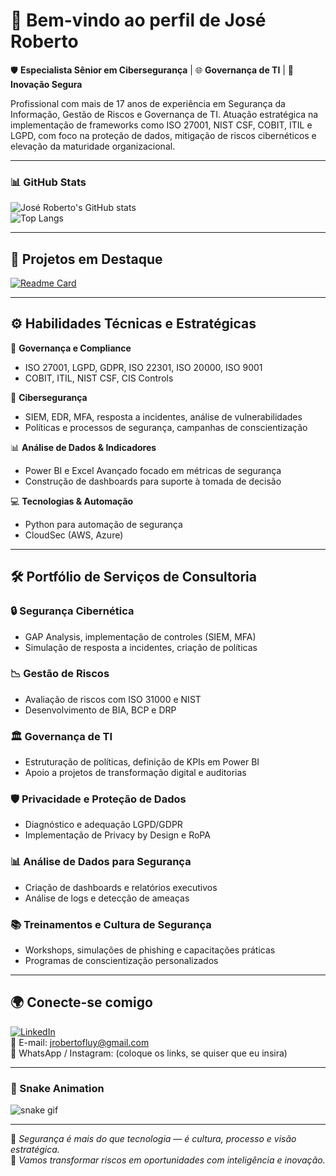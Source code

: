 # 👋 Bem-vindo ao perfil de **José Roberto**

🛡️ **Especialista Sênior em Cibersegurança** | 🌐 **Governança de TI** | 🚀 **Inovação Segura**

Profissional com mais de 17 anos de experiência em Segurança da Informação, Gestão de Riscos e Governança de TI. Atuação estratégica na implementação de frameworks como ISO 27001, NIST CSF, COBIT, ITIL e LGPD, com foco na proteção de dados, mitigação de riscos cibernéticos e elevação da maturidade organizacional.

---

### 📊 GitHub Stats

![José Roberto's GitHub stats](https://github-readme-stats.vercel.app/api?username=JRobertoFluy&show_icons=true&theme=gruvbox_light)  
![Top Langs](https://github-readme-stats.vercel.app/api/top-langs/?username=JRobertoFluy&layout=compact)

---

## 🧩 **Projetos em Destaque**

[![Readme Card](https://github-readme-stats.vercel.app/api/pin/?username=JRobertoFluy&repo=Projeto_ISO27001&theme=ayu-mirage)](https://github.com/JRobertoFluy/Projeto_ISO27001)

---

## ⚙️ **Habilidades Técnicas e Estratégicas**

🔐 **Governança e Compliance**  
- ISO 27001, LGPD, GDPR, ISO 22301, ISO 20000, ISO 9001  
- COBIT, ITIL, NIST CSF, CIS Controls  

🧠 **Cibersegurança**  
- SIEM, EDR, MFA, resposta a incidentes, análise de vulnerabilidades  
- Políticas e processos de segurança, campanhas de conscientização  

📊 **Análise de Dados & Indicadores**  
- Power BI e Excel Avançado focado em métricas de segurança  
- Construção de dashboards para suporte à tomada de decisão  

💻 **Tecnologias & Automação**  
- Python para automação de segurança  
- CloudSec (AWS, Azure)

---

## 🛠️ **Portfólio de Serviços de Consultoria**

### 🔒 Segurança Cibernética
- GAP Analysis, implementação de controles (SIEM, MFA)
- Simulação de resposta a incidentes, criação de políticas

### 📉 Gestão de Riscos
- Avaliação de riscos com ISO 31000 e NIST
- Desenvolvimento de BIA, BCP e DRP

### 🏛️ Governança de TI
- Estruturação de políticas, definição de KPIs em Power BI
- Apoio a projetos de transformação digital e auditorias

### 🛡️ Privacidade e Proteção de Dados
- Diagnóstico e adequação LGPD/GDPR
- Implementação de Privacy by Design e RoPA

### 📊 Análise de Dados para Segurança
- Criação de dashboards e relatórios executivos
- Análise de logs e detecção de ameaças

### 📚 Treinamentos e Cultura de Segurança
- Workshops, simulações de phishing e capacitações práticas
- Programas de conscientização personalizados

---

## 🌍 Conecte-se comigo

[![LinkedIn](https://img.shields.io/badge/-LinkedIn-blue?style=flat&logo=linkedin)](https://www.linkedin.com/in/jrobertofluy)  
📧 E-mail: jrobertofluy@gmail.com  
📱 WhatsApp / Instagram: (coloque os links, se quiser que eu insira)

---

### 🐍 Snake Animation

![snake gif](https://github.com/JRobertoFluy/JRobertoFluy/blob/output/github-contribution-grid-snake.svg)

---


🔐 *Segurança é mais do que tecnologia — é cultura, processo e visão estratégica.*  
💼 *Vamos transformar riscos em oportunidades com inteligência e inovação.*

